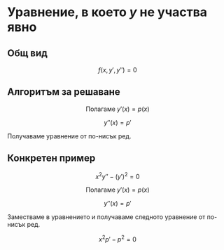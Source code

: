 # Уравнение, в което $y$ не участва явно

## Общ вид

$$f(x, y', y'') = 0$$

## Алгоритъм за решаване

$$\text{Полагаме } y'(x) = p(x)$$

$$y''(x) = p'$$

Получаваме уравнение от по-нисък ред.

## Конкретен пример

$$x^2y'' - (y')^2 = 0$$

$$\text{Полагаме } y'(x) = p(x)$$

$$y''(x) = p'$$

Заместваме в уравнението и получаваме следното уравнение от по-нисък ред.

$$x^2p' - p^2 = 0$$